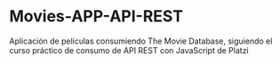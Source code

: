 # Movies-APP-API-REST
Aplicación de películas consumiendo The Movie Database, siguiendo el curso práctico de consumo de API REST con JavaScript de Platzi
